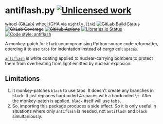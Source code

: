 antiflash.py [![Unlicensed work](https://raw.githubusercontent.com/unlicense/unlicense.org/master/static/favicon.png)](https://unlicense.org/)
============
~~[wheel (GitLab)](https://gitlab.com/KOLANICH-tools/antiflash.py/-/jobs/artifacts/master/raw/dist/antiflash-0.CI-py3-none-any.whl?job=build)~~
[wheel (GHA via `nightly.link`)](https://nightly.link/KOLANICH-tools/antiflash.py/workflows/CI/master/antiflash-0.CI-py3-none-any.whl)
~~![GitLab Build Status](https://gitlab.com/KOLANICH-tools/antiflash.py/badges/master/pipeline.svg)~~
~~![GitLab Coverage](https://gitlab.com/KOLANICH-tools/antiflash.py/badges/master/coverage.svg)~~
~~[![GitHub Actions](https://github.com/KOLANICH-tools/antiflash.py/workflows/CI/badge.svg)](https://github.com/KOLANICH-tools/antiflash.py/actions/)~~
[![Libraries.io Status](https://img.shields.io/librariesio/github/KOLANICH-tools/antiflash.py.svg)](https://libraries.io/github/KOLANICH-tools/antiflash.py)
[![Code style: antiflash](https://img.shields.io/badge/code%20style-antiflash-FFF.svg)](https://codeberg.org/KOLANICH-tools/antiflash.py) 

A monkey-patch for `black` uncompromising Python source code reformatter, coercing it to use `tabs` for indentation instead of cargo cult `spaces`.

[`antiflash`](https://en.wikipedia.org/wiki/Anti-flash_white) is white coating applied to nuclear-carrying bombers to protect them from overheating from light emitted by nuclear explosion.

## Limitations
1. It monkey-patches `black` to use tabs. It doesn't create any branches in `black`. It just replaces hardcoded 4 spaces with a hardcoded `\t`. After the monkey-patch is applied, `black` itself will use tabs.
2. So, importing this package produces a side effect. So it is only useful in situations where only `antiflash` is needed, not `antiflash` and `black` simultaniously.
